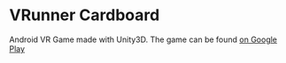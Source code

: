 # VRunner Cardboard  

Android VR Game made with Unity3D. The game can be found [on Google Play](https://play.google.com/store/apps/details?id=com.Bassnna.VRunna)